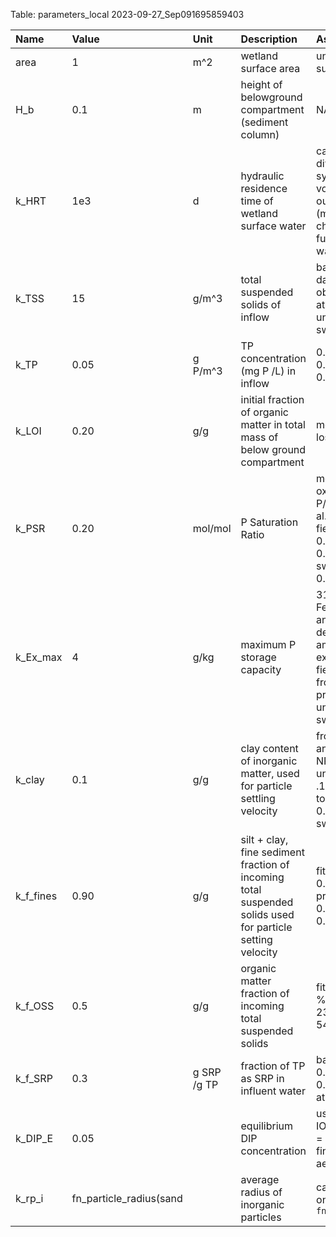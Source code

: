 Table: parameters_local 2023-09-27_Sep091695859403

|Name      |Value                   |Unit        |Description                                                                                               |Assumptions                                                                                                                                                                  |
|:---------|:-----------------------|:-----------|:---------------------------------------------------------------------------------------------------------|:----------------------------------------------------------------------------------------------------------------------------------------------------------------------------|
|area      |1                       |m^2         |wetland surface area                                                                                      |uniform flat surface                                                                                                                                                         |
|H_b       |0.1                     |m           |height of belowground compartment (sediment column)                                                       |NA                                                                                                                                                                           |
|k_HRT     |1e3                     |d           |hydraulic residence time of wetland surface water                                                         |calculated by dividing total system water volume (m3) by outlfow rate (m3/d), often changes as function of system water volume                                               |
|k_TSS     |15                      |g/m^3       |total suspended solids of inflow                                                                          |based on field data, median of observations, 3.5 at prindle, 23.8 at union st, 12.25 at swamp rd                                                                             |
|k_TP      |0.05                    |g P/m^3     |TP concentration (mg P /L) in inflow                                                                      |0.071 at prindle, 0.059 at union, 0.056 at swamp                                                                                                                             |
|k_LOI     |0.20                    |g/g         |initial fraction of organic matter in total mass of below ground compartment                              |measured as soil loss-on-ignition                                                                                                                                            |
|k_PSR     |0.20                    |mol/mol     |P Saturation Ratio                                                                                        |molar ratio of oxalate extractable P/(Al + Fe) (Nair et al. 2004), fit to field data, prindle 0.09 - 0.15, union 0.08 - 0.13, swamp rd 0.11 - 0.26                           |
|k_Ex_max  |4                       |g/kg        |maximum P storage capacity                                                                                |31*(Al/27 + Fe/56), where Al and Fe are determined by acid ammonium oxalate extraction, fit to field data, ranging from 3.3 - 5.5 prindle, 5.0 - 6.4 union, 3.44 - 5.1 swamp |
|k_clay    |0.1                     |g/g         |clay content of inorganic matter, used for particle settling velocity                                     |from soil textural analysis OR from NRCS soil survey units texture class, .11 to 0.35, .0875 to 0.15 union, 0.075 - .15 swamp                                                |
|k_f_fines |0.90                    |g/g         |silt + clay, fine sediment fraction of incoming total suspended solids used for particle setting velocity |fit to field data and 0.627 - .84 prindle, 0.84 - 0.97 union, 0.75 - 0.985 swamp rd.                                                                                         |
|k_f_OSS   |0.5                     |g/g         |organic matter fraction of incoming total suspended solids                                                |fit to field data, %65 at prindle rd, 23% at union st, 54% swamp rd.                                                                                                         |
|k_f_SRP   |0.3                     |g SRP /g TP |fraction of TP as SRP in influent water                                                                   |based on field data 0.404 at prindle, 0.25 at union, 0.27 at swamp rd.                                                                                                       |
|k_DIP_E   |0.05                    |            |equilibrium DIP concentration                                                                             |used if IO_variable_DIP_E = F, set equal to final intact SRP for aerobic treatments                                                                                          |
|k_rp_i    |fn_particle_radius(sand |            |average radius of inorganic particles                                                                     |calculated based on soil texture see `fn_particle_radius`                                                                                                                    |
